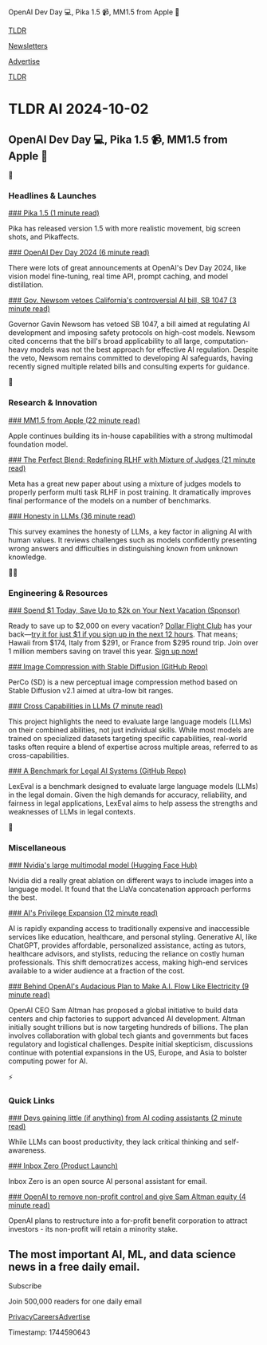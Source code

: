 OpenAI Dev Day 💻, Pika 1.5 📹, MM1.5 from Apple 🍎

[TLDR](/)

[Newsletters](/newsletters)

[Advertise](https://advertise.tldr.tech/)

[TLDR](/)

# TLDR AI 2024-10-02

## OpenAI Dev Day 💻, Pika 1.5 📹, MM1.5 from Apple 🍎

🚀

### Headlines & Launches

[### Pika 1.5 (1 minute read)](https://threadreaderapp.com/thread/1841143349576941863.html?utm_source=tldrai)

Pika has released version 1.5 with more realistic movement, big screen shots, and Pikaffects.

[### OpenAI Dev Day 2024 (6 minute read)](https://openai.com/devday/?utm_source=tldrai)

There were lots of great announcements at OpenAI's Dev Day 2024, like vision model fine-tuning, real time API, prompt caching, and model distillation.

[### Gov. Newsom vetoes California's controversial AI bill, SB 1047 (3 minute read)](https://techcrunch.com/2024/09/29/gov-newsom-vetoes-californias-controversial-ai-bill-sb-1047/?utm_source=tldrai)

Governor Gavin Newsom has vetoed SB 1047, a bill aimed at regulating AI development and imposing safety protocols on high-cost models. Newsom cited concerns that the bill's broad applicability to all large, computation-heavy models was not the best approach for effective AI regulation. Despite the veto, Newsom remains committed to developing AI safeguards, having recently signed multiple related bills and consulting experts for guidance.

🧠

### Research & Innovation

[### MM1.5 from Apple (22 minute read)](https://arxiv.org/abs/2409.20566?utm_source=tldrai)

Apple continues building its in-house capabilities with a strong multimodal foundation model.

[### The Perfect Blend: Redefining RLHF with Mixture of Judges (21 minute read)](https://arxiv.org/abs/2409.20370?utm_source=tldrai)

Meta has a great new paper about using a mixture of judges models to properly perform multi task RLHF in post training. It dramatically improves final performance of the models on a number of benchmarks.

[### Honesty in LLMs (36 minute read)](https://arxiv.org/abs/2409.18786v1?utm_source=tldrai)

This survey examines the honesty of LLMs, a key factor in aligning AI with human values. It reviews challenges such as models confidently presenting wrong answers and difficulties in distinguishing known from unknown knowledge.

👨‍💻

### Engineering & Resources

[### Spend $1 Today, Save Up to $2k on Your Next Vacation (Sponsor)](https://app.dollarflightclub.com/signup/cheapflights4?utm_source=tldr&utm_medium=paidplacement)

Ready to save up to $2,000 on every vacation? [Dollar Flight Club](https://links.tldrnewsletter.com/2hJQG6) has your back—[try it for just $1 if you sign up in the next 12 hours](https://links.tldrnewsletter.com/2hJQG6). That means; Hawaii from $174, Italy from $291, or France from $295 round trip. Join over 1 million members saving on travel this year. [Sign up now!](https://links.tldrnewsletter.com/2hJQG6)

[### Image Compression with Stable Diffusion (GitHub Repo)](https://github.com/Nikolai10/PerCo?utm_source=tldrai)

PerCo (SD) is a new perceptual image compression method based on Stable Diffusion v2.1 aimed at ultra-low bit ranges.

[### Cross Capabilities in LLMs (7 minute read)](https://www.llm-cross-capabilities.org/?utm_source=tldrai)

This project highlights the need to evaluate large language models (LLMs) on their combined abilities, not just individual skills. While most models are trained on specialized datasets targeting specific capabilities, real-world tasks often require a blend of expertise across multiple areas, referred to as cross-capabilities.

[### A Benchmark for Legal AI Systems (GitHub Repo)](https://github.com/cshaitao/lexeval?utm_source=tldrai)

LexEval is a benchmark designed to evaluate large language models (LLMs) in the legal domain. Given the high demands for accuracy, reliability, and fairness in legal applications, LexEval aims to help assess the strengths and weaknesses of LLMs in legal contexts.

🎁

### Miscellaneous

[### Nvidia's large multimodal model (Hugging Face Hub)](https://huggingface.co/nvidia/NVLM-D-72B?utm_source=tldrai)

Nvidia did a really great ablation on different ways to include images into a language model. It found that the LlaVa concatenation approach performs the best.

[### AI's Privilege Expansion (12 minute read)](https://www.digitalnative.tech/p/ais-privilege-expansion?utm_source=tldrai)

AI is rapidly expanding access to traditionally expensive and inaccessible services like education, healthcare, and personal styling. Generative AI, like ChatGPT, provides affordable, personalized assistance, acting as tutors, healthcare advisors, and stylists, reducing the reliance on costly human professionals. This shift democratizes access, making high-end services available to a wider audience at a fraction of the cost.

[### Behind OpenAI's Audacious Plan to Make A.I. Flow Like Electricity (9 minute read)](https://www.nytimes.com/2024/09/25/business/openai-plan-electricity.html?unlocked_article_code=1.OE4.plBp.Kx5HF-LTpvtn&smid=nytcore-ios-share&referringSource=articleShare&utm_source=tldrai)

OpenAI CEO Sam Altman has proposed a global initiative to build data centers and chip factories to support advanced AI development. Altman initially sought trillions but is now targeting hundreds of billions. The plan involves collaboration with global tech giants and governments but faces regulatory and logistical challenges. Despite initial skepticism, discussions continue with potential expansions in the US, Europe, and Asia to bolster computing power for AI.

⚡️

### Quick Links

[### Devs gaining little (if anything) from AI coding assistants (2 minute read)](https://www.cio.com/article/3540579/devs-gaining-little-if-anything-from-ai-coding-assistants.html?utm_source=tldrai)

While LLMs can boost productivity, they lack critical thinking and self-awareness.

[### Inbox Zero (Product Launch)](https://www.producthunt.com/posts/inbox-zero-5?utm_source=tldrai)

Inbox Zero is an open source AI personal assistant for email.

[### OpenAI to remove non-profit control and give Sam Altman equity (4 minute read)](https://finance.yahoo.com/news/exclusive-openai-remove-non-profit-201413475.html?utm_source=tldrai)

OpenAI plans to restructure into a for-profit benefit corporation to attract investors - its non-profit will retain a minority stake.

## The most important AI, ML, and data science news in a free daily email.

Subscribe

Join 500,000 readers for one daily email

[Privacy](/privacy)[Careers](https://jobs.ashbyhq.com/tldr.tech)[Advertise](/ai/advertise)

Timestamp: 1744590643